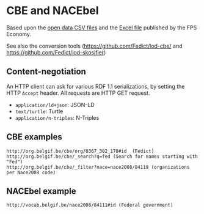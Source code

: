 # CBE and NACEbel

Based upon the [open data CSV files](https://kbopub.economie.fgov.be/kbo-open-data/login?lang=en) 
and the [Excel file](http://statbel.fgov.be/nl/statistieken/gegevensinzameling/nomenclaturen/nacebel/) 
published by the FPS Economy.

See also the conversion tools
(https://github.com/Fedict/lod-cbe/ and https://github.com/Fedict/lod-skosifier)


## Content-negotiation

An HTTP client can ask for various  RDF 1.1 serializations, by setting the HTTP `Accept` header.
All requests are HTTP GET request.

  * `application/ld+json`: JSON-LD
  * `text/turtle`: Turtle
  * `application/n-triples`: N-Triples


## CBE examples

```
http://org.belgif.be/cbe/org/0367_302_178#id  (Fedict)
http://org.belgif.be/cbe/_search?q=fed (Search for names starting with "Fed")
http://org.belgif.be/cbe/_filter?nace=nace2008/84119 (organizations per Nace2008 code)
```

## NACEbel example

```
http://vocab.belgif.be/nace2008/84111#id (Federal government)
```

